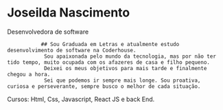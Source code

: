 # Joseilda Nascimento
Desenvolvedora de software
  
               ## Sou Graduada em Letras e atualmente estudo desenvolvimento de software na Coderhouse. 
                Sou apaixonada pelo mundo da tecnologia, mas por não ter tido tempo, muito ocupada com os afazeres de casa e filho pequeno.
                Deixei os meus objetivos para mais tarde e finalmente chegou a hora. 
                Sei que podemos ir sempre mais longe. Sou proativa, curiosa e perseverante, sempre busco o melhor de cada situação.


 Cursos: Html, Css, Javascript, React JS e back End.
 
       
  

